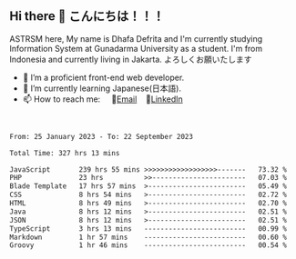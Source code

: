 ## Hi there 👋 こんにちは！！！
ASTRSM here, My name is Dhafa Defrita and I'm currently studying Information System at Gunadarma University as a student. I'm from Indonesia and currently living in Jakarta. よろしくお願いたします

- 🔭 I’m a proficient front-end web developer.
- 🌱 I’m currently learning Japanese(日本語).
- 📫 How to reach me: &nbsp;&nbsp;&nbsp;&nbsp;📧[Email](dhafadefrita@gmail.com)&nbsp;&nbsp;&nbsp;&nbsp;💼[LinkedIn](https://www.linkedin.com/in/dhafa-defrita-rama-yudistira-9357a9229/)
<br>
<!-- <p align="left">
<a href="https://github.com/ASTRSM">
  <img height="180em" src="https://github-readme-stats-eight-theta.vercel.app/api?username=ASTRSM&show_icons=true&theme=dracula&include_all_commits=true&count_private=true"/>
  <img height="180em" src="https://github-readme-stats-eight-theta.vercel.app/api/top-langs/?username=ASTRSM&layout=compact&langs_count=8&theme=dracula"/>
</a>
</p> -->

<!--START_SECTION:waka-->

```txt
From: 25 January 2023 - To: 22 September 2023

Total Time: 327 hrs 13 mins

JavaScript       239 hrs 55 mins >>>>>>>>>>>>>>>>>>-------   73.32 %
PHP              23 hrs          >>-----------------------   07.03 %
Blade Template   17 hrs 57 mins  >------------------------   05.49 %
CSS              8 hrs 54 mins   >------------------------   02.72 %
HTML             8 hrs 49 mins   >------------------------   02.70 %
Java             8 hrs 12 mins   >------------------------   02.51 %
JSON             8 hrs 12 mins   >------------------------   02.51 %
TypeScript       3 hrs 13 mins   -------------------------   00.99 %
Markdown         1 hr 57 mins    -------------------------   00.60 %
Groovy           1 hr 46 mins    -------------------------   00.54 %
```

<!--END_SECTION:waka-->
